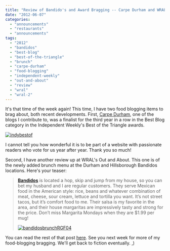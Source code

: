 ```yaml
---
title: "Review of Bandido's and Award Bragging -- Carpe Durham and WRAL Out and About"
date: "2012-06-07"
categories:
  - "announcements"
  - "restaurants"
  - "announcements"
tags:
  - "2012"
  - "bandidos"
  - "best-blog"
  - "best-of-the-triangle"
  - "brunch"
  - "carpe-durham"
  - "food-blogging"
  - "independent-weekly"
  - "out-and-about"
  - "review"
  - "wral"
  - "wral-2"
---
```


It's that time of the week again! This time, I have two food blogging items to brag about, both recent developments. First, [Carpe Durham](http://carpedurham.com "Carpe Durham"), one of the blogs I contribute to, was a finalist for the third year in a row in the Best Blog category in the Independent Weekly's Best of the Triangle awards.

[![](http://s3.amazonaws.com/thegourmez-wpmedia/2012/06/indybestof.jpg "indybestof")](http://s3.amazonaws.com/thegourmez-wpmedia/2012/06/indybestof.jpg)

I cannot tell you how wonderful it is to be part of a website with passionate readers who vote for us year after year. Thank you so much!

Second, I have another review up at WRAL's Out and About. This one is of the newly added brunch menu at the Durham and Hillsborough Bandidos locations. Here's your teaser:

> **[Bandidos](http://www.wral.com/Durham/Mexican/Bandidos-Mexican-Cafe/11045572/)** is located a hop, skip and jump from my house, so you can bet my husband and I are regular customers. They serve Mexican food in the American style: rice, beans and whatever combination of meat, cheese, sour cream, lettuce and tortilla you want. It’s not street tacos, but it’s comfort food to me. Their salsa is my favorite in the area, and their house margaritas are impressively tasty and strong for the price. Don’t miss Margarita Mondays when they are $1.99 per mug!
>
> [![](http://s3.amazonaws.com/thegourmez-wpmedia/2012/06/bandidosbrunchRGF04.jpg "bandidosbrunchRGF04")](http://s3.amazonaws.com/thegourmez-wpmedia/2012/06/bandidosbrunchRGF04.jpg)

You can read the rest of that post [here](http://www.wral.com/entertainment/out_and_about/blogpost/11154961/ "Out and About WRAL"). See you next week for more of my food-blogging bragging. We'll get back to fiction eventually. ,)
